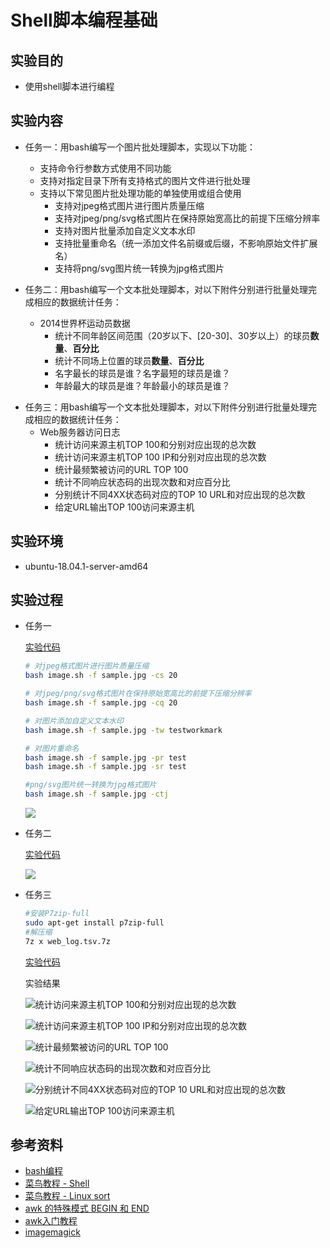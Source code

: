 # Shell脚本编程基础

## 实验目的

* 使用shell脚本进行编程

## 实验内容

* 任务一：用bash编写一个图片批处理脚本，实现以下功能：
  * 支持命令行参数方式使用不同功能
  * 支持对指定目录下所有支持格式的图片文件进行批处理
  * 支持以下常见图片批处理功能的单独使用或组合使用
    * 支持对jpeg格式图片进行图片质量压缩
    * 支持对jpeg/png/svg格式图片在保持原始宽高比的前提下压缩分辨率
    * 支持对图片批量添加自定义文本水印
    * 支持批量重命名（统一添加文件名前缀或后缀，不影响原始文件扩展名）
    * 支持将png/svg图片统一转换为jpg格式图片

* 任务二：用bash编写一个文本批处理脚本，对以下附件分别进行批量处理完成相应的数据统计任务：
  - 2014世界杯运动员数据
    - 统计不同年龄区间范围（20岁以下、[20-30]、30岁以上）的球员**数量**、**百分比**
    - 统计不同场上位置的球员**数量**、**百分比**
    - 名字最长的球员是谁？名字最短的球员是谁？
    - 年龄最大的球员是谁？年龄最小的球员是谁？

- 任务三：用bash编写一个文本批处理脚本，对以下附件分别进行批量处理完成相应的数据统计任务：
  - Web服务器访问日志
    - 统计访问来源主机TOP 100和分别对应出现的总次数
    - 统计访问来源主机TOP 100 IP和分别对应出现的总次数
    - 统计最频繁被访问的URL TOP 100
    - 统计不同响应状态码的出现次数和对应百分比
    - 分别统计不同4XX状态码对应的TOP 10 URL和对应出现的总次数
    - 给定URL输出TOP 100访问来源主机

   

## 实验环境

* ubuntu-18.04.1-server-amd64

## 实验过程

* 任务一

  [实验代码](https://github.com/20LinuxManagement/assignment-01-Whispermay/blob/master/chap0x04/sh/image.sh)

  

  ```bash
  # 对jpeg格式图片进行图片质量压缩
  bash image.sh -f sample.jpg -cs 20
  
  # 对jpeg/png/svg格式图片在保持原始宽高比的前提下压缩分辨率
  bash image.sh -f sample.jpg -cq 20
  
  # 对图片添加自定义文本水印
  bash image.sh -f sample.jpg -tw testworkmark
  
  # 对图片重命名
  bash image.sh -f sample.jpg -pr test
  bash image.sh -f sample.jpg -sr test
  
  #png/svg图片统一转换为jpg格式图片
  bash image.sh -f sample.jpg -ctj
  ```

  ![](image1bash.png)

* 任务二

  [实验代码](https://github.com/20LinuxManagement/assignment-01-Whispermay/blob/master/chap0x04/sh/world.sh)

  ![](worldcupplayerinfo.png)

* 任务三

  ```bash
  #安装P7zip-full
  sudo apt-get install p7zip-full
  #解压缩
  7z x web_log.tsv.7z
  ```

  [实验代码](https://github.com/20LinuxManagement/assignment-01-Whispermay/blob/master/chap0x04/sh/WebLog.sh)

  实验结果

  ![统计访问来源主机TOP 100和分别对应出现的总次数](Weblog1.png)

  ![统计访问来源主机TOP 100 IP和分别对应出现的总次数](Weblog2.png)

  ![统计最频繁被访问的URL TOP 100](Weblog3.png)

  ![统计不同响应状态码的出现次数和对应百分比](Weblog4.png)

  ![分别统计不同4XX状态码对应的TOP 10 URL和对应出现的总次数](Weblog5.png)

  ![给定URL输出TOP 100访问来源主机](Weblog6.png)

## 参考资料

* [bash编程](http://tldp.org/HOWTO/Bash-Prog-Intro-HOWTO.html)
* [菜鸟教程 - Shell](https://www.runoob.com/linux/linux-shell.html)
* [菜鸟教程 - Linux sort](https://www.runoob.com/linux/linux-comm-sort.html)
* [awk 的特殊模式 BEGIN 和 END](https://linux.cn/article-7654-1.html)
* [awk入门教程 ](http://www.ruanyifeng.com/blog/2018/11/awk.html)
* [imagemagick](http://xpt.sourceforge.net/techdocs/media/image/imagemagick/im04-TextHandling/ar01s02.html)
